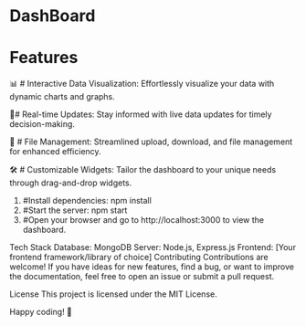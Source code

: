 # DashBoard

# Features

📊 # Interactive Data Visualization: Effortlessly visualize your data with dynamic charts and graphs.

🚀# Real-time Updates: Stay informed with live data updates for timely decision-making.

📁 # File Management: Streamlined upload, download, and file management for enhanced efficiency.

🛠️ # Customizable Widgets: Tailor the dashboard to your unique needs through drag-and-drop widgets.



1. #Install dependencies:
  npm install
2. #Start the server:
   npm start
3. #Open your browser and go to http://localhost:3000 to view the dashboard.

Tech Stack
Database: MongoDB
Server: Node.js, Express.js
Frontend: [Your frontend framework/library of choice]
Contributing
Contributions are welcome! If you have ideas for new features, find a bug, or want to improve the documentation, feel free to open an issue or submit a pull request.

License
This project is licensed under the MIT License.

Happy coding! 🚀
